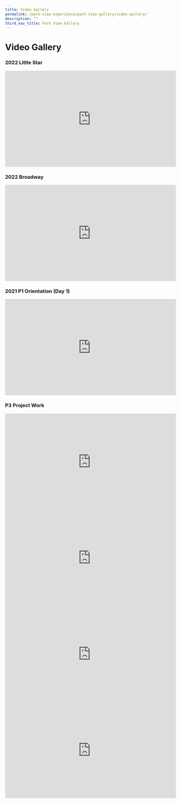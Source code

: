 ```yaml
---
title: Video Gallery
permalink: /park-view-experience/park-view-gallery/video-gallery/
description: ""
third_nav_title: Park View Gallery
---
```

<h1><b>Video Gallery</b></h1>

<h3> 2022 Little Star </h3>

<iframe width="560" height="315" src="https://www.youtube.com/embed/yQ-aR0oO2pY?start=1" title="YouTube video player" frameborder="0" allow="accelerometer; autoplay; clipboard-write; encrypted-media; gyroscope; picture-in-picture" allowfullscreen></iframe>

<h3>2022 Broadway</h3>

<iframe width="560" height="315" src="https://www.youtube.com/embed/Qwbid-bEGoM?start=1" title="YouTube video player" frameborder="0" allow="accelerometer; autoplay; clipboard-write; encrypted-media; gyroscope; picture-in-picture" allowfullscreen></iframe>


<h3>2021 P1 Orientation (Day 1)</h3>

<iframe width="560" height="315" src="https://www.youtube.com/embed/DXHjF_mLgec" title="YouTube video player" frameborder="0" allow="accelerometer; autoplay; clipboard-write; encrypted-media; gyroscope; picture-in-picture" allowfullscreen></iframe>

<h3>P3 Project Work</h3>


<iframe width="560" height="315" src="https://www.youtube.com/embed/8Urog4B5zIw" title="YouTube video player" frameborder="0" allow="accelerometer; autoplay; clipboard-write; encrypted-media; gyroscope; picture-in-picture" allowfullscreen></iframe>

<iframe width="560" height="315" src="https://www.youtube.com/embed/GB3tMEjlrlw?start=2" title="YouTube video player" frameborder="0" allow="accelerometer; autoplay; clipboard-write; encrypted-media; gyroscope; picture-in-picture" allowfullscreen></iframe>

<iframe width="560" height="315" src="https://www.youtube.com/embed/Ai-EZNsVDLg?start=1" title="YouTube video player" frameborder="0" allow="accelerometer; autoplay; clipboard-write; encrypted-media; gyroscope; picture-in-picture" allowfullscreen></iframe>


<iframe width="560" height="315" src="https://www.youtube.com/embed/0HRwyUfWbs4?start=1" title="YouTube video player" frameborder="0" allow="accelerometer; autoplay; clipboard-write; encrypted-media; gyroscope; picture-in-picture" allowfullscreen></iframe>